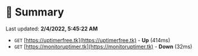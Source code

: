 # 📖 Summary
Last updated: **2/4/2022, 5:45:22 AM**

- `GET` [https://uptimerfree.tk](https://uptimerfree.tk) - **Up** (414ms)
- `GET` [https://monitoruptimer.tk](https://monitoruptimer.tk) - **Down** (32ms)
